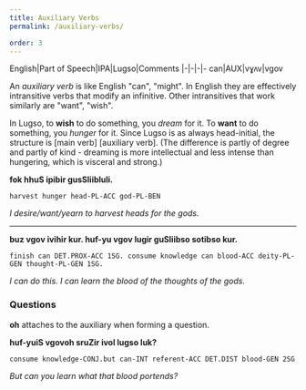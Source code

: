 ```yaml
---
title: Auxiliary Verbs
permalink: /auxiliary-verbs/

order: 3
---
```


English|Part of Speech|IPA|Lugso|Comments
|-|-|-|-
can|AUX|vɣʌv|vgov

An _auxiliary verb_ is like English "can", "might". In English they are effectively intransitive verbs that modify an infinitive. Other intransitives that work similarly are "want", "wish".

In Lugso, to **wish** to do something, you _dream_ for it. To **want** to do something, you _hunger_ for it. Since Lugso is as always head-initial, the structure is [main verb] [auxiliary verb]. (The difference is partly of degree and partly of kind - dreaming is more intellectual and less intense than hungering, which is visceral and strong.)

**fok hhuS ipibir gusSliibluli.**

`harvest hunger head-PL-ACC god-PL-BEN`

_I desire/want/yearn to harvest heads for the gods._

---

**buz vgov ivihir kur. huf-yu vgov lugir guSliibso sotibso kur.**

`finish can DET.PROX-ACC 1SG. consume knowledge can blood-ACC deity-PL-GEN thought-PL-GEN 1SG.`

_I can do this. I can learn the blood of the thoughts of the gods._

### Questions

**oh** attaches to the auxiliary when forming a question.

**huf-yuiS vgovoh sruZir ivol lugso luk?**

`consume knowledge-CONJ.but can-INT referent-ACC DET.DIST blood-GEN 2SG`

_But can you learn what that blood portends?_
